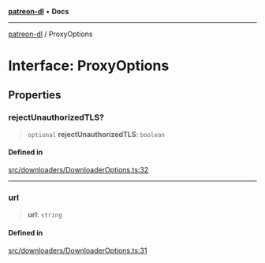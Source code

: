 [**patreon-dl**](../README.md) • **Docs**

***

[patreon-dl](../README.md) / ProxyOptions

# Interface: ProxyOptions

## Properties

### rejectUnauthorizedTLS?

> `optional` **rejectUnauthorizedTLS**: `boolean`

#### Defined in

[src/downloaders/DownloaderOptions.ts:32](https://github.com/patrickkfkan/patreon-dl/blob/7c1cd2021db5cdb3733758940f1bc6aab660b08d/src/downloaders/DownloaderOptions.ts#L32)

***

### url

> **url**: `string`

#### Defined in

[src/downloaders/DownloaderOptions.ts:31](https://github.com/patrickkfkan/patreon-dl/blob/7c1cd2021db5cdb3733758940f1bc6aab660b08d/src/downloaders/DownloaderOptions.ts#L31)
